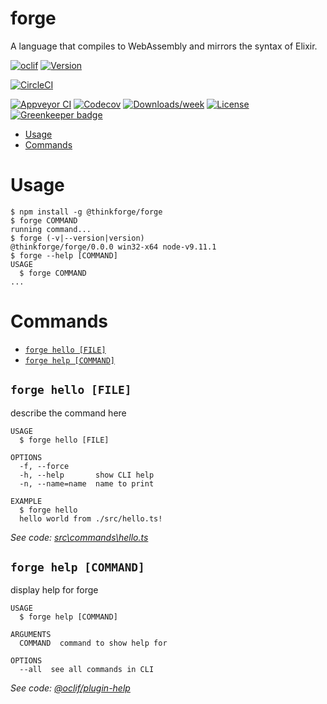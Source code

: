 forge
=====

A language that compiles to WebAssembly and mirrors the syntax of Elixir.

[![oclif](https://img.shields.io/badge/cli-oclif-brightgreen.svg)](https://oclif.io)
[![Version](https://img.shields.io/npm/v/forge.svg)](https://npmjs.org/package/forge)

[![CircleCI](https://circleci.com/gh/ThinkForge/forge/tree/master.svg?style=shield)](https://circleci.com/gh/ThinkForge/forge/tree/master)

[![Appveyor CI](https://ci.appveyor.com/api/projects/status/github/ThinkForge/forge?branch=master&svg=true)](https://ci.appveyor.com/project/ThinkForge/forge/branch/master)
[![Codecov](https://codecov.io/gh/ThinkForge/forge/branch/master/graph/badge.svg)](https://codecov.io/gh/ThinkForge/forge)
[![Downloads/week](https://img.shields.io/npm/dw/thinkforge/forge.svg)](https://www.npmjs.com/package/@thinkforge/forge)
[![License](https://img.shields.io/npm/l/forge.svg)](https://github.com/ThinkForge/forge/blob/master/package.json) [![Greenkeeper badge](https://badges.greenkeeper.io/ThinkForge/Forge.svg)](https://greenkeeper.io/)

<!-- toc -->
* [Usage](#usage)
* [Commands](#commands)
<!-- tocstop -->
# Usage
<!-- usage -->
```sh-session
$ npm install -g @thinkforge/forge
$ forge COMMAND
running command...
$ forge (-v|--version|version)
@thinkforge/forge/0.0.0 win32-x64 node-v9.11.1
$ forge --help [COMMAND]
USAGE
  $ forge COMMAND
...
```
<!-- usagestop -->
# Commands
<!-- commands -->
* [`forge hello [FILE]`](#forge-hello-file)
* [`forge help [COMMAND]`](#forge-help-command)

## `forge hello [FILE]`

describe the command here

```
USAGE
  $ forge hello [FILE]

OPTIONS
  -f, --force
  -h, --help       show CLI help
  -n, --name=name  name to print

EXAMPLE
  $ forge hello
  hello world from ./src/hello.ts!
```

_See code: [src\commands\hello.ts](https://github.com/ThinkForge/forge/blob/v0.0.0/src\commands\hello.ts)_

## `forge help [COMMAND]`

display help for forge

```
USAGE
  $ forge help [COMMAND]

ARGUMENTS
  COMMAND  command to show help for

OPTIONS
  --all  see all commands in CLI
```

_See code: [@oclif/plugin-help](https://github.com/oclif/plugin-help/blob/v2.0.5/src\commands\help.ts)_
<!-- commandsstop -->
